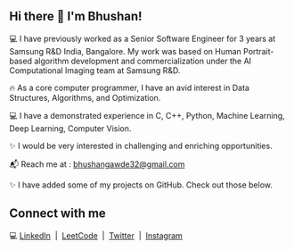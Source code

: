 ## Hi there 👋 I'm Bhushan!


:computer: I have previously worked as a Senior Software Engineer for 3 years at Samsung R&D India, Bangalore. My work was based on Human Portrait-based algorithm development and          commercialization under the AI Computational Imaging team at Samsung R&D.

:fire: As a core computer programmer, I have an avid interest in Data Structures, Algorithms, and Optimization.

:computer: I have a demonstrated experience in C, C++, Python, Machine Learning, Deep Learning, Computer Vision. 

:sparkles: I would be very interested in challenging and enriching opportunities.

:mailbox_with_mail: Reach me at : bhushangawde32@gmail.com

:sparkles: I have added some of my projects on GitHub. Check out those below.

## Connect with me 

:computer: [LinkedIn](https://www.linkedin.com/in/bhushangawde1996/) &nbsp;|&nbsp; [LeetCode](https://leetcode.com/technophile96/)  &nbsp;|&nbsp;  [Twitter](https://twitter.com/bhushangawde32) &nbsp;|&nbsp; [Instagram](https://www.instagram.com/bhushan._.gawde/?hl=en)
<!--
**bhushangawde/bhushangawde** is a ✨ _special_ ✨ repository because its `README.md` (this file) appears on your GitHub profile.

Here are some ideas to get you started:

- 🔭 I’m currently working on ...
- 🌱 I’m currently learning ...
- 👯 I’m looking to collaborate on ...
- 🤔 I’m looking for help with ...
- 💬 Ask me about ...
- 📫 How to reach me: ...
- 😄 Pronouns: ...
- ⚡ Fun fact: ...
-->
